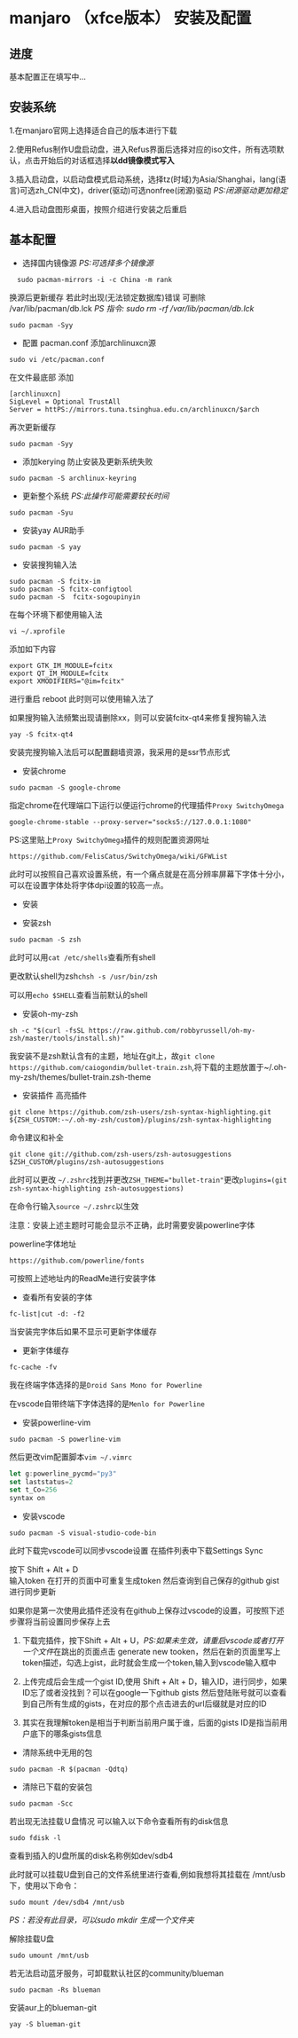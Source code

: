 # manjaro （xfce版本） 安装及配置

## 进度
基本配置正在填写中...

## 安装系统
1.在ｍanjaro官网上选择适合自己的版本进行下载

2.使用Refus制作U盘启动盘，进入Refus界面后选择对应的iso文件，所有选项默认，点击开始后的对话框选择**以dd镜像模式写入**

3.插入启动盘，以启动盘模式启动系统，选择tz(时域)为Asia/Shanghai，lang(语言)可选zh_CN(中文)，driver(驱动)可选nonfree(闭源)驱动  *PS:闭源驱动更加稳定*

4.进入启动盘图形桌面，按照介绍进行安装之后重启

## 基本配置
- 选择国内镜像源 *PS:可选择多个镜像源*
~~~ 
  sudo pacman-mirrors -i -c China -m rank
~~~
换源后更新缓存
若此时出现(无法锁定数据库)错误
可删除 /var/lib/pacman/db.lck
 *PS 指令: sudo rm -rf /var/lib/pacman/db.lck*
~~~
sudo pacman -Syy
~~~
- 配置 pacman.conf  添加archlinuxcn源
~~~
sudo vi /etc/pacman.conf
~~~
在文件最底部
添加
~~~
[archlinuxcn]
SigLevel = Optional TrustAll
Server = httPS://mirrors.tuna.tsinghua.edu.cn/archlinuxcn/$arch
~~~
再次更新缓存
~~~
sudo pacman -Syy
~~~
- 添加kerying 防止安装及更新系统失败
~~~
sudo pacman -S archlinux-keyring
~~~
- 更新整个系统
*PS:此操作可能需要较长时间*
~~~
sudo pacman -Syu
~~~
- 安装yay AUR助手
~~~
sudo pacman -S yay
~~~
- 安装搜狗输入法
~~~
sudo pacman -S fcitx-im
sudo pacman -S fcitx-configtool
sudo pacman -S  fcitx-sogoupinyin
~~~
在每个环境下都使用输入法
~~~
vi ~/.xprofile
~~~
添加如下内容
~~~
export GTK_IM_MODULE=fcitx
export QT_IM_MODULE=fcitx
export XMODIFIERS="@im=fcitx"
~~~
进行重启 reboot
此时则可以使用输入法了

如果搜狗输入法频繁出现请删除xx，则可以安装fcitx-qt4来修复搜狗输入法
~~~
yay -S fcitx-qt4
~~~
安装完搜狗输入法后可以配置翻墙资源，我采用的是ssr节点形式

- 安装chrome
~~~
sudo pacman -S google-chrome 
~~~

指定chrome在代理端口下运行以便运行chrome的代理插件`Proxy SwitchyOmega`
~~~
google-chrome-stable --proxy-server="socks5://127.0.0.1:1080"
~~~

PS:这里贴上`Proxy SwitchyOmega`插件的规则配置资源网址
~~~
https://github.com/FelisCatus/SwitchyOmega/wiki/GFWList
~~~

此时可以按照自己喜欢设置系统，有一个痛点就是在高分辨率屏幕下字体十分小，可以在设置字体处将字体dpi设置的较高一点。

- 安装

- 安装zsh 
~~~
sudo pacman -S zsh
~~~
此时可以用`cat /etc/shells`查看所有shell

更改默认shell为zsh`chsh -s /usr/bin/zsh`

可以用`echo $SHELL`查看当前默认的shell

- 安装oh-my-zsh
~~~
sh -c "$(curl -fsSL https://raw.github.com/robbyrussell/oh-my-zsh/master/tools/install.sh)"
~~~
我安装不是zsh默认含有的主题，地址在git上，故`git clone https://github.com/caiogondim/bullet-train.zsh`,将下载的主题放置于~/.oh-my-zsh/themes/bullet-train.zsh-theme

- 安装插件
高亮插件
~~~
git clone https://github.com/zsh-users/zsh-syntax-highlighting.git ${ZSH_CUSTOM:-~/.oh-my-zsh/custom}/plugins/zsh-syntax-highlighting
~~~
命令建议和补全
~~~
git clone git://github.com/zsh-users/zsh-autosuggestions $ZSH_CUSTOM/plugins/zsh-autosuggestions
~~~
此时可以更改 `~/.zshrc`找到并更改`ZSH_THEME="bullet-train"`更改`plugins=(git zsh-syntax-highlighting zsh-autosuggestions)`

在命令行输入`source ~/.zshrc`以生效

注意：安装上述主题时可能会显示不正确，此时需要安装powerline字体

powerline字体地址
~~~
https://github.com/powerline/fonts
~~~
可按照上述地址内的ReadMe进行安装字体

- 查看所有安装的字体
~~~
fc-list|cut -d: -f2
~~~
当安装完字体后如果不显示可更新字体缓存
- 更新字体缓存
~~~
fc-cache -fv
~~~
我在终端字体选择的是`Droid Sans Mono for Powerline`

在vscode自带终端下字体选择的是`Menlo for Powerline`

- 安装powerline-vim
~~~
sudo pacman -S powerline-vim
~~~
然后更改vim配置脚本`vim ~/.vimrc`

~~~js
let g:powerline_pycmd="py3"
set laststatus=2
set t_Co=256
syntax on
~~~

- 安装vscode
~~~
sudo pacman -S visual-studio-code-bin
~~~
此时下载完vscode可以同步vscode设置
在插件列表中下载Settings Sync

按下 Shift + Alt + D  
输入token 在打开的页面中可重复生成token 
然后查询到自己保存的github gist 进行同步更新

如果你是第一次使用此插件还没有在github上保存过vscode的设置，可按照下述步骤将当前设置同步保存上去

1. 下载完插件，按下Shift + Alt + U，*PS:如果未生效，请重启vscode或者打开一个文件*在跳出的页面点击 generate new tooken，然后在新的页面里写上token描述，勾选上gist，此时就会生成一个token,输入到vscode输入框中

2. 上传完成后会生成一个gist ID,使用 Shift + Alt + D，输入ID，进行同步，如果ID忘了或者没找到？可以在google一下github gists 然后登陆账号就可以查看到自己所有生成的gists，在对应的那个点击进去的url后缀就是对应的ID

3. 其实在我理解token是相当于判断当前用户属于谁，后面的gists ID是指当前用户底下的哪条gists信息

- 清除系统中无用的包
~~~
sudo pacman -R $(pacman -Qdtq)
~~~

- 清除已下载的安装包
~~~
sudo pacman -Scc
~~~

若出现无法挂载Ｕ盘情况
可以输入以下命令查看所有的disk信息
~~~
sudo fdisk -l 
~~~

查看到插入的U盘所属的disk名称例如dev/sdb4

此时就可以挂载U盘到自己的文件系统里进行查看,例如我想将其挂载在 /mnt/usb下，使用以下命令： 
~~~
sudo mount /dev/sdb4 /mnt/usb
~~~
*PS：若没有此目录，可以sudo mkdir 生成一个文件夹*

解除挂载U盘
~~~
sudo umount /mnt/usb
~~~

若无法启动蓝牙服务，可卸载默认社区的community/blueman
~~~
sudo pacman -Rs blueman
~~~
安装aur上的blueman-git
~~~
yay -S blueman-git
~~~
